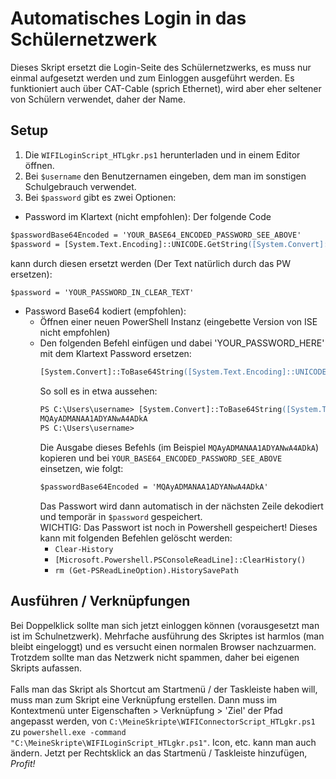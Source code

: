 # Automatisches Login in das Schülernetzwerk
Dieses Skript ersetzt die Login-Seite des Schülernetzwerks, es muss nur einmal aufgesetzt werden und zum Einloggen ausgeführt werden. Es funktioniert auch über CAT-Cable (sprich Ethernet), wird aber eher seltener von Schülern verwendet, daher der Name.

## Setup
1. Die `WIFILoginScript_HTLgkr.ps1` herunterladen und in einem Editor öffnen.
2. Bei `$username` den Benutzernamen eingeben, dem man im sonstigen Schulgebrauch verwendet.
3. Bei `$password` gibt es zwei Optionen:
  * Password im Klartext (nicht empfohlen): Der folgende Code
  ```ps
  $passwordBase64Encoded = 'YOUR_BASE64_ENCODED_PASSWORD_SEE_ABOVE'
  $password = [System.Text.Encoding]::UNICODE.GetString([System.Convert]::FromBase64String($passwordBase64Encoded))
  ```
  kann durch diesen ersetzt werden (Der Text natürlich durch das PW ersetzen):
  ```ps
  $password = 'YOUR_PASSWORD_IN_CLEAR_TEXT'
  ```
  * Password Base64 kodiert (empfohlen):
    * Öffnen einer neuen PowerShell Instanz (eingebette Version von ISE nicht empfohlen)
    * Den folgenden Befehl einfügen und dabei 'YOUR_PASSWORD_HERE' mit dem Klartext Password ersetzen:
      ```ps
      [System.Convert]::ToBase64String([System.Text.Encoding]::UNICODE.GetBytes(  'YOUR_PASSWORD_HERE' ))
      ```
      So soll es in etwa aussehen:
      ```ps
      PS C:\Users\username> [System.Convert]::ToBase64String([System.Text.Encoding]::UNICODE.GetBytes( '123456789' ))
      MQAyADMANAA1ADYANwA4ADkA
      PS C:\Users\username>
      ```
      Die Ausgabe dieses Befehls (im Beispiel `MQAyADMANAA1ADYANwA4ADkA`) kopieren und bei `YOUR_BASE64_ENCODED_PASSWORD_SEE_ABOVE` einsetzen, wie folgt:
      ```ps
      $passwordBase64Encoded = 'MQAyADMANAA1ADYANwA4ADkA'
      ```
      Das Passwort wird dann automatisch in der nächsten Zeile dekodiert und temporär in `$password` gespeichert. <br />
      WICHTIG: Das Passwort ist noch in Powershell gespeichert! Dieses kann mit folgenden Befehlen gelöscht werden:
      - `Clear-History` 
      - `[Microsoft.Powershell.PSConsoleReadLine]::ClearHistory()`
      - `rm (Get-PSReadLineOption).HistorySavePath`

## Ausführen / Verknüpfungen
Bei Doppelklick sollte man sich jetzt einloggen können (vorausgesetzt man ist im Schulnetzwerk).
Mehrfache ausführung des Skriptes ist harmlos (man bleibt eingeloggt) und es versucht einen normalen Browser nachzuarmen. Trotzdem sollte man das Netzwerk nicht spammen, daher bei eigenen Skripts aufassen.<br /><br />
Falls man das Skript als Shortcut am Startmenü / der Taskleiste haben will, muss man zum Skript eine Verknüpfung erstellen. Dann muss im Kontextmenü unter Eigenschaften > Verknüpfung > 'Ziel' der Pfad angepasst werden, von `C:\MeineSkripte\WIFIConnectorScript_HTLgkr.ps1` zu `powershell.exe -command "C:\MeineSkripte\WIFILoginScript_HTLgkr.ps1"`.
Icon, etc. kann man auch ändern. Jetzt per Rechtsklick an das Startmenü / Taskleiste hinzufügen, _Profit!_